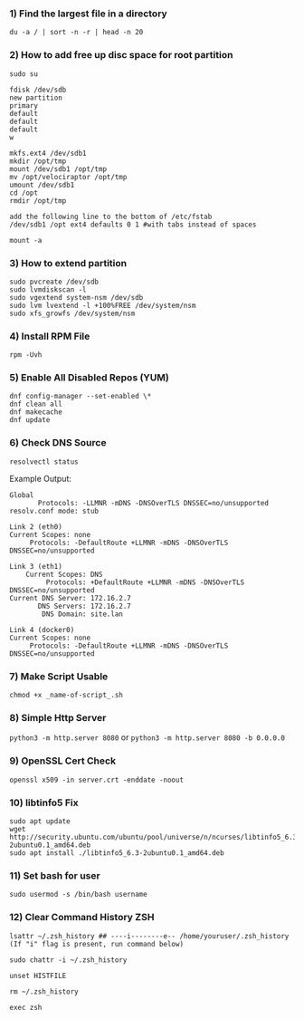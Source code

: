 
### 1) **Find the largest file in a directory**

`du -a / | sort -n -r | head -n 20`

### 2) **How to add free up disc space for root partition**

```
sudo su 

fdisk /dev/sdb
new partition
primary
default
default
default
w

mkfs.ext4 /dev/sdb1
mkdir /opt/tmp
mount /dev/sdb1 /opt/tmp
mv /opt/velociraptor /opt/tmp
umount /dev/sdb1
cd /opt
rmdir /opt/tmp

add the following line to the bottom of /etc/fstab
/dev/sdb1 /opt ext4 defaults 0 1 #with tabs instead of spaces

mount -a
```
### 3) **How to extend partition**

```
sudo pvcreate /dev/sdb
sudo lvmdiskscan -l
sudo vgextend system-nsm /dev/sdb
sudo lvm lvextend -l +100%FREE /dev/system/nsm
sudo xfs_growfs /dev/system/nsm
```
### 4) **Install RPM File**

```
rpm -Uvh
```

### 5) **Enable All Disabled Repos (YUM)**

```
dnf config-manager --set-enabled \*
dnf clean all
dnf makecache
dnf update
```

### 6) **Check DNS Source**

`resolvectl status`

Example Output: 
```
Global
       Protocols: -LLMNR -mDNS -DNSOverTLS DNSSEC=no/unsupported
resolv.conf mode: stub

Link 2 (eth0)
Current Scopes: none
     Protocols: -DefaultRoute +LLMNR -mDNS -DNSOverTLS DNSSEC=no/unsupported

Link 3 (eth1)
    Current Scopes: DNS
         Protocols: +DefaultRoute +LLMNR -mDNS -DNSOverTLS DNSSEC=no/unsupported
Current DNS Server: 172.16.2.7
       DNS Servers: 172.16.2.7
        DNS Domain: site.lan

Link 4 (docker0)
Current Scopes: none
     Protocols: -DefaultRoute +LLMNR -mDNS -DNSOverTLS DNSSEC=no/unsupported
```

### 7) Make Script Usable

`chmod +x _name-of-script_.sh`

### 8) Simple Http Server

`python3 -m http.server 8080` or `python3 -m http.server 8080 -b 0.0.0.0`

### 9) OpenSSL Cert Check

`openssl x509 -in server.crt -enddate -noout`

### 10) libtinfo5 Fix

```
sudo apt update
wget http://security.ubuntu.com/ubuntu/pool/universe/n/ncurses/libtinfo5_6.3-2ubuntu0.1_amd64.deb
sudo apt install ./libtinfo5_6.3-2ubuntu0.1_amd64.deb
```
### 11) Set bash for user
```
sudo usermod -s /bin/bash username
```
### 12) Clear Command History ZSH
```
lsattr ~/.zsh_history ## ----i--------e-- /home/youruser/.zsh_history (If "i" flag is present, run command below)

sudo chattr -i ~/.zsh_history

unset HISTFILE

rm ~/.zsh_history

exec zsh
```


